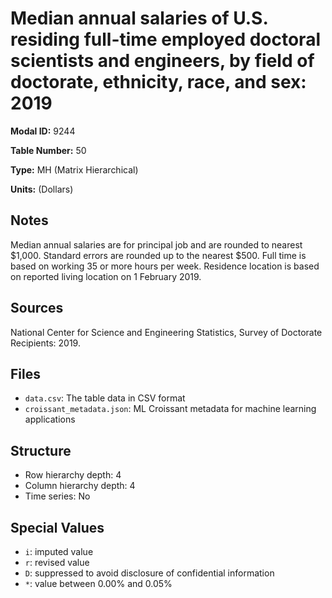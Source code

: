 # Median annual salaries of U.S. residing full-time employed doctoral scientists and engineers, by field of doctorate, ethnicity, race, and sex: 2019

**Modal ID:** 9244

**Table Number:** 50

**Type:** MH (Matrix Hierarchical)

**Units:** (Dollars)

## Notes

Median annual salaries are for principal job and are rounded to nearest $1,000. Standard errors are rounded up to the nearest $500. Full time is based on working 35 or more hours per week. Residence location is based on reported living location on 1 February 2019.

## Sources

National Center for Science and Engineering Statistics, Survey of Doctorate Recipients: 2019.

## Files

- `data.csv`: The table data in CSV format
- `croissant_metadata.json`: ML Croissant metadata for machine learning applications

## Structure

- Row hierarchy depth: 4
- Column hierarchy depth: 4
- Time series: No

## Special Values

- `i`: imputed value
- `r`: revised value
- `D`: suppressed to avoid disclosure of confidential information
- `*`: value between 0.00% and 0.05%
